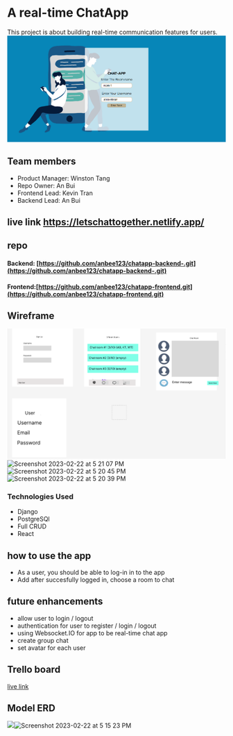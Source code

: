 # A real-time ChatApp
This project is about building real-time communication features for users.
![](public/demo.png)
## Team members
* Product Manager: Winston Tang
* Repo Owner: An Bui
* Frontend Lead: Kevin Tran
* Backend Lead: An Bui
## live link https://letschattogether.netlify.app/
## repo
#### Backend: [https://github.com/anbee123/chatapp-backend-.git](https://github.com/anbee123/chatapp-backend-.git)
#### Frontend:[https://github.com/anbee123/chatapp-frontend.git](https://github.com/anbee123/chatapp-frontend.git)

## Wireframe
![](public/image.png)
![Screenshot 2023-02-22 at 5 21 07 PM](https://user-images.githubusercontent.com/106902383/220801096-5326cbc7-1277-46a2-9c76-476ab13e2c15.png)
![Screenshot 2023-02-22 at 5 20 45 PM](https://user-images.githubusercontent.com/106902383/220801097-056a793a-a1dc-49e1-ba4d-74c9b18809fc.png)
![Screenshot 2023-02-22 at 5 20 39 PM](https://user-images.githubusercontent.com/106902383/220801098-5d6a38c5-2463-4a67-b875-dcf41d99ceac.png)

### Technologies Used

* Django
* PostgreSQl
* Full CRUD
* React


## how to use the app

* As a user, you should be able to log-in in to the app
* Add after succesfully logged in, choose a room to chat
 
 ## future enhancements
 * allow user to login / logout
 * authentication for user to register / login / logout
 * using Websocket.IO for app to be real-time chat app
 * create group chat
 * set avatar for each user
 
 ## Trello board 
 [live link](https://trello.com/b/Ep2395qR/project-4)
 
 
 ## Model ERD
 ![](public/ERD.png)![Screenshot 2023-02-22 at 5 15 23 PM](https://user-images.githubusercontent.com/106902383/220800926-02ee0f30-b649-4c13-b986-bbf5de40a8c5.png)

 
 
